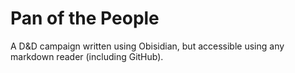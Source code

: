 # Pan of the People
A D&amp;D campaign written using Obisidian, but accessible using any markdown reader (including GitHub).
